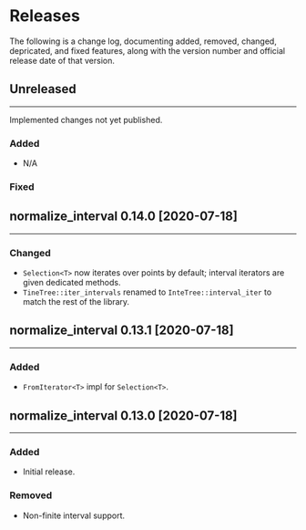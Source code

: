 
# Releases

The following is a change log, documenting added, removed, changed, depricated, and fixed features, along with the version number and official release date of that version.

## Unreleased
-------------

Implemented changes not yet published.

### Added
+ N/A

### Fixed


## normalize_interval 0.14.0  [2020-07-18]
----------------------------------------

### Changed
+ `Selection<T>` now iterates over points by default; interval iterators are given dedicated methods.
+ `TineTree::iter_intervals` renamed to `InteTree::interval_iter` to match the rest of the library.

## normalize_interval 0.13.1  [2020-07-18]
----------------------------------------

### Added
+ `FromIterator<T>` impl for `Selection<T>`.


## normalize_interval 0.13.0  [2020-07-18]
----------------------------------------

### Added
+ Initial release.

### Removed
+ Non-finite interval support.
